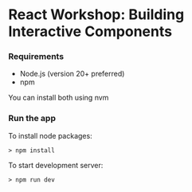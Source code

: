 # React Workshop: Building Interactive Components

### Requirements

- Node.js (version 20+ preferred)
- npm

You can install both using nvm

### Run the app

To install node packages:

```
> npm install
```

To start development server:

```
> npm run dev
```
